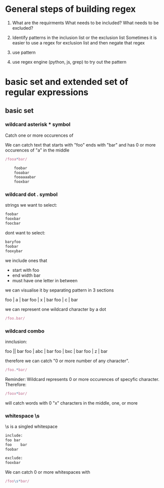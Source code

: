 
# General steps of building regex

1) What are the requirments
 What needs to be included?
 What needs to be excluded?

 2) Identify patterns in the inclusion list or the exclusion list
 Sometimes it is easier to use a regex for exclusion list and then negate that regex

 3) use pattern

 4) use regex engine (python, js, grep) to try out the pattern


# basic set and extended set of regular expressions

## basic set 

### wildcard asterisk * symbol
Catch one or more occurences of

We can catch text that starts with "foo" ends with "bar" and has 0 or more occurences of "a" in the middle

```js
/fooa*bar/
```

```txt
    foobar
    fooabar
    fooaaaabar
    fooxbar
```


### wildcard dot . symbol

strings we want to select:

```txt
foobar
fooxbar
foocbar
```

dont want to select:

```txt
baryfoo
foobar
fooxybar
```

we include ones that
- start with foo
- end width bar
- must have one letter in between


we can visualise it by separating pattern in 3 sections

foo | a | bar
foo | x | bar
foo | c | bar

we can represent one wildcard character by a dot

```js
/foo.bar/
```

### wildcard combo

innclusion:

foo || bar
foo | abc | bar
foo | bxc | bar
foo | z | bar

therefore we can catch "0 or more number of any character".

```js
/foo.*bar/
```

Reminder: Wildcard represents 0 or more occurences of specyfic character. Therefore:

```js
/foox*bar/
```

will catch words with 0 "x" characters in the middle, one, or more


### whitespace \s

\s is a singled whitespace

```txt
include:
foo bar
foo    bar
foobar

exclude:
fooxbar
```
We can catch 0 or more whitespaces with

```js
/foo\s*bar/
```
